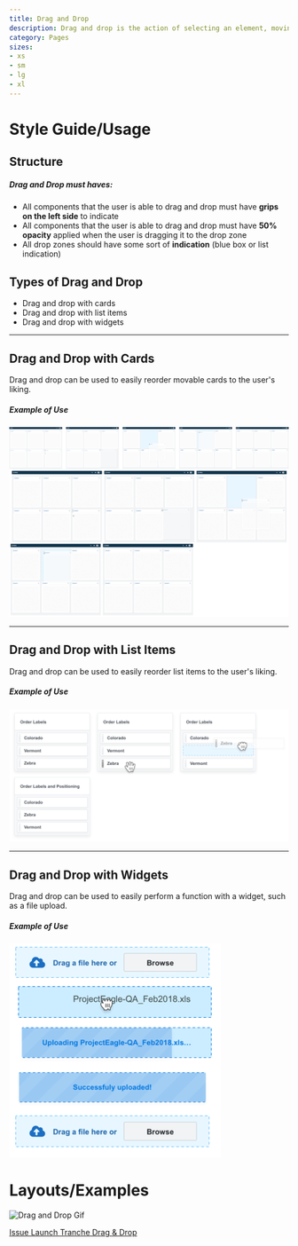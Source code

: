 ```yaml
---
title: Drag and Drop
description: Drag and drop is the action of selecting an element, moving it, and then placing it into the defined area.
category: Pages
sizes:
- xs
- sm
- lg
- xl
---
```


# Style Guide/Usage

## Structure

##### Drag and Drop must haves:

 * All components that the user is able to drag and drop must have **grips on the left side** to indicate 
 * All components that the user is able to drag and drop must have **50% opacity** applied when the user is dragging it to the drop zone
 * All drop zones should have some sort of **indication** (blue box or list indication)
 
## Types of Drag and Drop

 * Drag and drop with cards
 * Drag and drop with list items
 * Drag and drop with widgets

 <hr>

## Drag and Drop with Cards
Drag and drop can be used to easily reorder movable cards to the user's liking. 

##### Example of Use

![Drag and Drop Cards](\assets\img\drag-and-drop\cards-draganddrop.PNG "Drag and Drop Cards")
![Drag and Drop Confluence Eample](\assets\img\drag-and-drop\drag-and-drop-confluence-example.PNG "Drag and Drop Confluence Example")



<!-- ![Drag and Drop Card 1](\assets\img\drag-and-drop\drag-and-drop-card-1.PNG "Drag and Drop Card 1")
![Drag and Drop Card 2](\assets\img\drag-and-drop\drag-and-drop-card-2.PNG "Drag and Drop Card 2")
![Drag and Drop Card 3](\assets\img\drag-and-drop\drag-and-drop-card-3.PNG "Drag and Drop Card 3")
![Drag and Drop Card 4](\assets\img\drag-and-drop\drag-and-drop-card-4.PNG "Drag and Drop Card 4")
![Drag and Drop Card 5](\assets\img\drag-and-drop\drag-and-drop-card-5.PNG "Drag and Drop Card 5") -->

<hr>

## Drag and Drop with List Items
Drag and drop can be used to easily reorder list items to the user's liking. 

##### Example of Use

![Drag and Drop List Item Example](\assets\img\drag-and-drop\drag-and-drop-list-items-example.PNG "Drag and Drop List Item Example")

<hr>

## Drag and Drop with Widgets
Drag and drop can be used to easily perform a function with a widget, such as a file upload. 

##### Example of Use

![Drag and Drop Widgets Example](\assets\img\drag-and-drop\drag-and-drop-widgets-example.PNG "Drag and Drop Widgets Example")

# Layouts/Examples

<img src="\assests\img\drag-and-drop-gif.gif" alt="Drag and Drop Gif">


<a href="https://pages.code.ipreo.com/adam-jarvis/issuelaunch/dist/reorder.html" target="_blank">Issue Launch Tranche Drag & Drop</a>